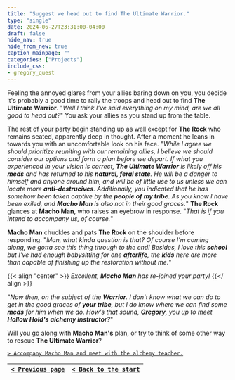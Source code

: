 ```yaml
---
title: "Suggest we head out to find The Ultimate Warrior."
type: "single"
date: 2024-06-27T23:31:00-04:00
draft: false
hide_nav: true
hide_from_new: true
caption_mainpage: ""
categories: ["Projects"]
include_css:
- gregory_quest
---
```


Feeling the annoyed glares from your allies baring down on you, you decide it's probably a good time to rally the troops and head out to find **The Ultimate Warrior**. "*Well I think I've said everything on my mind, are we all good to head out?*" You ask your allies as you stand up from the table.

The rest of your party begin standing up as well except for **The Rock** who remains seated, apparently deep in thought. After a moment he leans in towards you with an uncomfortable look on his face. "*While I agree we should prioritize reuniting with our remaining allies, I believe we should consider our options and form a plan before we depart. If what you experienced in your vision is correct, **The Ultimate Warrior** is likely off his **meds** and has returned to his **natural, feral state**. He will be a danger to himself and anyone around him, and will be of little use to us unless we can locate more **anti-destrucives**. Additionally, you indicated that he has somehow been taken captive by the **people of my tribe**. As you know I have been exiled, and **Macho Man** is also not in their good graces.*" **The Rock** glances at **Macho Man**, who raises an eyebrow in response. "*That is if you intend to accompany us, of course.*"

**Macho Man** chuckles and pats **The Rock** on the shoulder before responding. "*Man, what kinda question is that? Of course I'm coming along, we gotta see this thing through to the end! Besides, I love this **school** but I've had enough babysitting for one **afterlife**, the **kids** here are more than capable of finishing up the restoration without me.*"

{{< align "center" >}}
*Excellent, **Macho Man** has re-joined your party!*
{{</ align >}}

"*Now then, on the subject of the **Warrior**. I don't know what we can do to get in the good graces of **your tribe**, but I do know where we can find some **meds** for him when we do. How's that sound, **Gregory**, you up to meet **Hollow Hold's alchemy instructor**?*"

Will you go along with **Macho Man's** plan, or try to think of some other way to rescue **The Ultimate Warrior**?

[``> Accompany Macho Man and meet with the alchemy teacher.``](../130)

|[``< Previous page``](../128)|[``< Back to the start``](../)|
|---|---|